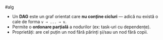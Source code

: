 #alg 
- Un **DAG** este un graf orientat care **nu conține cicluri** — adică nu există o cale de forma `v → ... → v`.
- Permite o **ordonare parțială** a nodurilor (ex: task-uri cu dependențe).
- Proprietăți: are cel puțin un nod fără părinți și/sau un nod fără copii.

